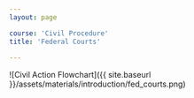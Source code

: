 ```yaml
---
layout: page

course: 'Civil Procedure'
title: 'Federal Courts'
  
---
```


![Civil Action Flowchart]({{ site.baseurl }}/assets/materials/introduction/fed_courts.png)